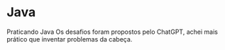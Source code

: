 # Java
 Praticando Java
 Os desafios foram propostos pelo ChatGPT, achei mais prático que inventar problemas da cabeça.
